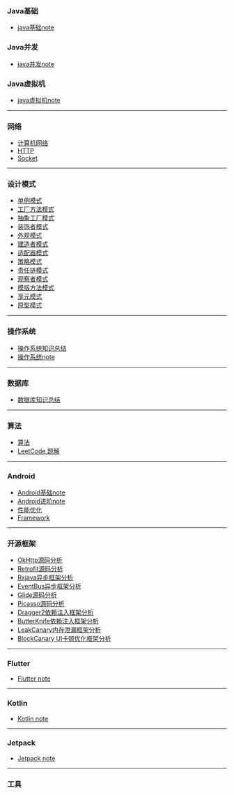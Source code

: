 

### Java基础
* [java基础note](https://github.com/liyanancoder/Android-Notes/tree/master/notes/java基础)

### Java并发
* [java并发note](https://github.com/liyanancoder/Android-Notes/tree/master/notes/java并发)

### Java虚拟机
- [java虚拟机note](https://github.com/liyanancoder/Android-Notes/tree/master/notes/java虚拟机)


***
### 网络
 - [计算机网络](https://github.com/liyanancoder/Android-Notes/blob/master/notes/网络/计算机网络.md)
 - [HTTP](https://github.com/liyanancoder/Android-Notes/blob/master/notes/网络/HTTP.md)
 - [Socket](https://github.com/liyanancoder/Android-Notes/blob/master/notes/网络/Socket.md)

***
### 设计模式
 - [单例模式](https://github.com/liyanancoder/Android-Notes/blob/master/notes/设计模式/1.单例模式.md)
 - [工厂方法模式](https://github.com/liyanancoder/Android-Notes/blob/master/notes/设计模式/2.工厂方法模式.md)
 - [抽象工厂模式](https://github.com/liyanancoder/Android-Notes/blob/master/notes/设计模式/3.抽象工厂模式.md)
 - [装饰者模式](https://github.com/liyanancoder/Android-Notes/blob/master/notes/设计模式/4.装饰者模式.md)
 - [外观模式](https://github.com/liyanancoder/Android-Notes/blob/master/notes/设计模式/5.外观模式.md)
 - [建造者模式](https://github.com/liyanancoder/Android-Notes/blob/master/notes/设计模式/6.建造者模式.md)
 - [适配器模式](https://github.com/liyanancoder/Android-Notes/blob/master/notes/设计模式/7.适配器模式.md)
 - [策略模式](https://github.com/liyanancoder/Android-Notes/blob/master/notes/设计模式/8.策略模式.md)
 - [责任链模式](https://github.com/liyanancoder/Android-Notes/blob/master/notes/设计模式/9.责任链模式.md)
 - [观察者模式](https://github.com/liyanancoder/Android-Notes/blob/master/notes/设计模式/10.观察者模式.md)
 - [模版方法模式](https://github.com/liyanancoder/Android-Notes/blob/master/notes/设计模式/11.模版方法模式.md)
 - [享元模式](https://github.com/liyanancoder/Android-Notes/blob/master/notes/设计模式/12.享元模式.md)
 - [原型模式](https://github.com/liyanancoder/Android-Notes/blob/master/notes/设计模式/13.原型模式.md)


***
### 操作系统
 - [操作系统知识总结]()
 - [操作系统note](https://github.com/liyanancoder/Android-Notes/tree/master/notes/%E6%93%8D%E4%BD%9C%E7%B3%BB%E7%BB%9F)

***
### 数据库
- [数据库知识总结]()

***
### 算法
- [算法](https://github.com/liyanancoder/Android-Notes/tree/master/notes/%E7%AE%97%E6%B3%95)
- [LeetCode 题解](https://github.com/liyanancoder/LeetcodePractice)

***
### Android
- [Android基础note](https://github.com/liyanancoder/Android-Notes/tree/master/notes/Android/Android基础note)
- [Android进阶note](https://github.com/liyanancoder/Android-Notes/tree/master/notes/Android/Android进阶note)
- [性能优化](https://github.com/liyanancoder/Android-Notes/tree/master/notes/Android/%E6%80%A7%E8%83%BD%E4%BC%98%E5%8C%96)
- [Framework](https://github.com/liyanancoder/Android-Notes/tree/master/notes/Android/Framework)

***
### 开源框架
 - [OkHttp源码分析](https://github.com/liyanancoder/Android-Notes/blob/master/notes/开源框架/OkHttp源码分析.md)
 - [Retrofit源码分析](https://github.com/liyanancoder/Android-Notes/blob/master/notes/开源框架/Retrofit源码分析.md)
 - [Rxjava异步框架分析](https://github.com/liyanancoder/Android-Notes/blob/master/notes/开源框架/Rxjava异步框架分析.md)
 - [EventBus异步框架分析](https://github.com/liyanancoder/Android-Notes/blob/master/notes/开源框架/EventBus异步框架分析.md)
 - [Glide源码分析](https://github.com/liyanancoder/Android-Notes/blob/master/notes/开源框架/Glide源码分析.md)
 - [Picasso源码分析](https://github.com/liyanancoder/Android-Notes/blob/master/notes/开源框架/Picasso源码分析.md)
 - [Dragger2依赖注入框架分析](https://github.com/liyanancoder/Android-Notes/blob/master/notes/开源框架/Dragger2依赖注入框架分析.md)
 - [ButterKnife依赖注入框架分析](https://github.com/liyanancoder/Android-Notes/blob/master/notes/开源框架/ButterKnife依赖注入框架分析.md)
 - [LeakCanary内存泄漏框架分析](https://github.com/liyanancoder/Android-Notes/blob/master/notes/开源框架/LeakCanary内存泄漏框架分析.md)
 - [BlockCanary UI卡顿优化框架分析](https://github.com/liyanancoder/Android-Notes/blob/master/notes/开源框架/BlockCanary%20UI卡顿优化框架分析.md)

***
### Flutter
- [Flutter note](https://github.com/liyanancoder/Android-Notes/tree/master/notes/Flutter)

***
### Kotlin
- [Kotlin note]()

***
### Jetpack
- [Jetpack note]()

***
### 工具


